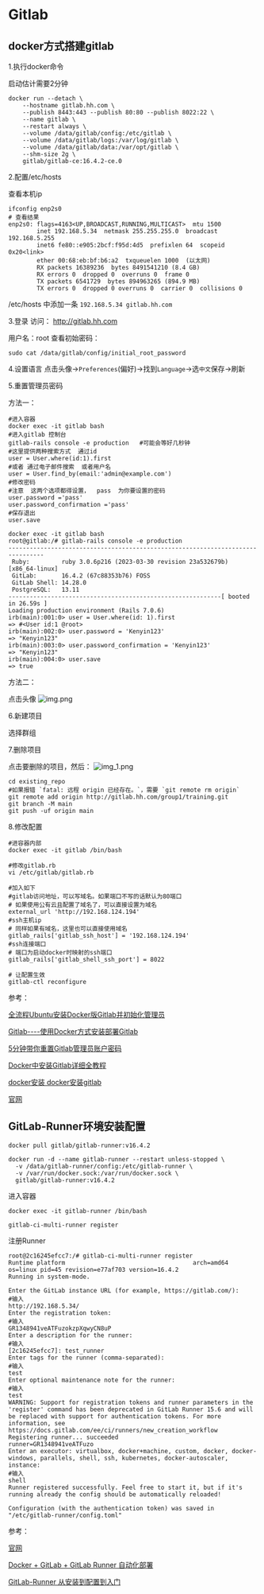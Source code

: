 # Gitlab

## docker方式搭建gitlab

1.执行docker命令

启动估计需要2分钟

```shell
docker run --detach \
    --hostname gitlab.hh.com \
    --publish 8443:443 --publish 80:80 --publish 8022:22 \
    --name gitlab \
    --restart always \
    --volume /data/gitlab/config:/etc/gitlab \
    --volume /data/gitlab/logs:/var/log/gitlab \
    --volume /data/gitlab/data:/var/opt/gitlab \
    --shm-size 2g \
    gitlab/gitlab-ce:16.4.2-ce.0
```

2.配置/etc/hosts

查看本机ip

```shell
ifconfig enp2s0
# 查看结果
enp2s0: flags=4163<UP,BROADCAST,RUNNING,MULTICAST>  mtu 1500
        inet 192.168.5.34  netmask 255.255.255.0  broadcast 192.168.5.255
        inet6 fe80::e905:2bcf:f95d:4d5  prefixlen 64  scopeid 0x20<link>
        ether 00:68:eb:bf:b6:a2  txqueuelen 1000  (以太网)
        RX packets 16389236  bytes 8491541210 (8.4 GB)
        RX errors 0  dropped 0  overruns 0  frame 0
        TX packets 6541729  bytes 894963265 (894.9 MB)
        TX errors 0  dropped 0 overruns 0  carrier 0  collisions 0
```

/etc/hosts 中添加一条 `192.168.5.34 gitlab.hh.com`

3.登录
访问： http://gitlab.hh.com

用户名：root
查看初始密码：

```shell
sudo cat /data/gitlab/config/initial_root_password
```

4.设置语言
点击头像->`Preferences`(偏好)->找到`Language`->选`中文`保存->刷新

5.重置管理员密码

方法一：

```shell
#进入容器
docker exec -it gitlab bash
#进入gitlab 控制台
gitlab-rails console -e production   #可能会等好几秒钟
#这里提供两种搜索方式  通过id
user = User.where(id:1).first
#或者 通过电子邮件搜索  或者用户名
user = User.find_by(email:'admin@example.com')
#修改密码
#注意  这两个选项都得设置，  pass  为你要设置的密码
user.password ='pass'
user.password_confirmation ='pass'
#保存退出
user.save
```

```shell
docker exec -it gitlab bash
root@gitlab:/# gitlab-rails console -e production
--------------------------------------------------------------------------------
 Ruby:         ruby 3.0.6p216 (2023-03-30 revision 23a532679b) [x86_64-linux]
 GitLab:       16.4.2 (67c88353b76) FOSS
 GitLab Shell: 14.28.0
 PostgreSQL:   13.11
------------------------------------------------------------[ booted in 26.59s ]
Loading production environment (Rails 7.0.6)
irb(main):001:0> user = User.where(id: 1).first
=> #<User id:1 @root>
irb(main):002:0> user.password = 'Kenyin123'
=> "Kenyin123"
irb(main):003:0> user.password_confirmation = 'Kenyin123'
=> "Kenyin123"
irb(main):004:0> user.save
=> true
```

方法二：

点击头像
![img.png](./images/img.png)

6.新建项目

选择群组

7.删除项目

点击要删除的项目，然后：
![img_1.png](./images/img_1.png)

```shell
cd existing_repo
#如果报错 `fatal: 远程 origin 已经存在。`，需要 `git remote rm origin`
git remote add origin http://gitlab.hh.com/group1/training.git
git branch -M main
git push -uf origin main
```

8.修改配置

```shell
#进容器内部
docker exec -it gitlab /bin/bash

#修改gitlab.rb
vi /etc/gitlab/gitlab.rb

#加入如下
#gitlab访问地址，可以写域名。如果端口不写的话默认为80端口
# 如果使用公有云且配置了域名了，可以直接设置为域名
external_url 'http://192.168.124.194'
#ssh主机ip
# 同样如果有域名，这里也可以直接使用域名
gitlab_rails['gitlab_ssh_host'] = '192.168.124.194'
#ssh连接端口
# 端口为启动docker时映射的ssh端口
gitlab_rails['gitlab_shell_ssh_port'] = 8022

# 让配置生效
gitlab-ctl reconfigure
```

参考：

[全流程Ubuntu安装Docker版Gitlab并初始化管理员](https://cloud.tencent.com/developer/article/2256871)

[Gitlab----使用Docker方式安装部署Gitlab](https://developer.aliyun.com/article/922952)

[5分钟带你重置Gitlab管理员账户密码](https://developer.aliyun.com/article/1356206)

[Docker中安装Gitlab详细全教程](https://blog.csdn.net/lianxiaohei/article/details/122665812)

[docker安装 docker安装gitlab](https://blog.51cto.com/u_16099331/6419143)

[官网](https://docs.gitlab.com/ee/install/docker.html)

## GitLab-Runner环境安装配置

```shell
docker pull gitlab/gitlab-runner:v16.4.2
```

```shell
docker run -d --name gitlab-runner --restart unless-stopped \
  -v /data/gitlab-runner/config:/etc/gitlab-runner \
  -v /var/run/docker.sock:/var/run/docker.sock \
  gitlab/gitlab-runner:v16.4.2
```

进入容器

```shell
docker exec -it gitlab-runner /bin/bash

gitlab-ci-multi-runner register
```

注册Runner

```shell
root@2c16245efcc7:/# gitlab-ci-multi-runner register
Runtime platform                                    arch=amd64 os=linux pid=45 revision=e77af703 version=16.4.2
Running in system-mode.

Enter the GitLab instance URL (for example, https://gitlab.com/):
#输入
http://192.168.5.34/
Enter the registration token:
#输入
GR1348941veATFuzokzpXqwyCN8uP
Enter a description for the runner:
#输入
[2c16245efcc7]: test_runner
Enter tags for the runner (comma-separated):
#输入
test
Enter optional maintenance note for the runner:
#输入
test
WARNING: Support for registration tokens and runner parameters in the 'register' command has been deprecated in GitLab Runner 15.6 and will be replaced with support for authentication tokens. For more information, see https://docs.gitlab.com/ee/ci/runners/new_creation_workflow
Registering runner... succeeded                     runner=GR1348941veATFuzo
Enter an executor: virtualbox, docker+machine, custom, docker, docker-windows, parallels, shell, ssh, kubernetes, docker-autoscaler, instance:
#输入
shell
Runner registered successfully. Feel free to start it, but if it's running already the config should be automatically reloaded!

Configuration (with the authentication token) was saved in "/etc/gitlab-runner/config.toml"
```

参考：

[官网](https://docs.gitlab.cn/runner/install/docker.html)

[Docker + GitLab + GitLab Runner 自动化部署](https://robking.top/archives/%E4%BA%91%E5%8E%9F%E7%94%9Fdockergitlabgitlabrunner%E8%87%AA%E5%8A%A8%E5%8C%96%E9%83%A8%E7%BD%B2)

[GitLab-Runner 从安装到配置到入门](https://blog.csdn.net/zyy247796143/article/details/123842374)
